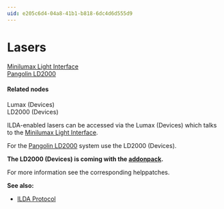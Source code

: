 ```yaml
---
uid: e205c6d4-04a8-41b1-b818-6dc4d6d555d9
---
```


# Lasers

<a href="http://www.lichtbastler.de/lumax" class="extURL" target="_blank">Minilumax Light Interface</a>  
<a href="http://www.pangolin.com/LD2000/index.htm" class="extURL" target="_blank">Pangolin LD2000</a>  

#### Related nodes
<span class="node">Lumax (Devices)</span>  
<span class="node">LD2000 (Devices)</span>  

ILDA-enabled lasers can be accessed via the <span class="node">Lumax (Devices)</span> which talks to the <a href="http://www.lichtbastler.de/lumax" class="extURL" target="_blank">Minilumax Light Interface</a>.  

For the <a href="http://www.pangolin.com/LD2000/index.htm" class="extURL" target="_blank">Pangolin LD2000</a> system use the <span class="node">LD2000 (Devices)</span>.  

**The LD2000 (Devices) is coming with the <a href="https://vvvv.org/downloads#addonpack" class="extURL" target="_blank">addonpack</a>.**  

For more information see the corresponding helppatches.  

**See also:**  
* [ILDA Protocol](xref:2b6f5998-8806-471d-890c-792e607407d9)  




